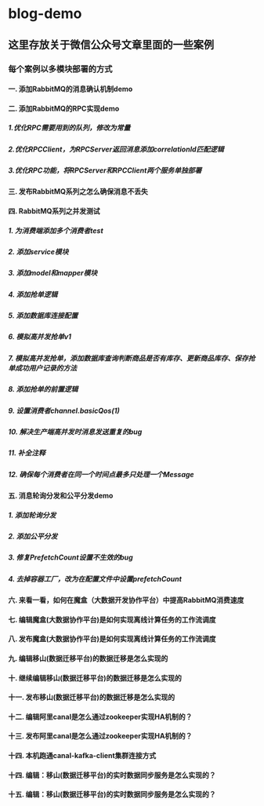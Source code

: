 # blog-demo
## 这里存放关于微信公众号文章里面的一些案例

### 每个案例以多模块部署的方式

#### 一. 添加RabbitMQ的消息确认机制demo

#### 二. 添加RabbitMQ的RPC实现demo
##### 1.优化RPC需要用到的队列，修改为常量 
##### 2.优化RPCClient，为RPCServer返回消息添加correlationId匹配逻辑 
##### 3.优化RPC功能，将RPCServer和RPCClient两个服务单独部署

#### 三. 发布RabbitMQ系列之怎么确保消息不丢失

#### 四. RabbitMQ系列之并发测试
##### 1. 为消费端添加多个消费者test 
##### 2. 添加service模块
##### 3. 添加model和mapper模块
##### 4. 添加抢单逻辑
##### 5. 添加数据库连接配置
##### 6. 模拟高并发抢单v1
##### 7. 模拟高并发抢单，添加数据库查询判断商品是否有库存、更新商品库存、保存抢单成功用户记录的方法
##### 8. 添加抢单的前置逻辑
##### 9. 设置消费者channel.basicQos(1)
##### 10. 解决生产端高并发时消息发送重复的bug
##### 11. 补全注释
##### 12. 确保每个消费者在同一个时间点最多只处理一个Message

#### 五. 消息轮询分发和公平分发demo
##### 1. 添加轮询分发
##### 2. 添加公平分发
##### 3. 修复PrefetchCount设置不生效的bug
##### 4. 去掉容器工厂，改为在配置文件中设置prefetchCount

#### 六. 来看一看，如何在魔盒（大数据开发协作平台）中提高RabbitMQ消费速度
#### 七. 编辑魔盒(大数据协作平台)是如何实现离线计算任务的工作流调度
#### 八. 发布魔盒(大数据协作平台)是如何实现离线计算任务的工作流调度
#### 九. 编辑移山(数据迁移平台)的数据迁移是怎么实现的
#### 十. 继续编辑移山(数据迁移平台)的数据迁移是怎么实现的
#### 十一. 发布移山(数据迁移平台)的数据迁移是怎么实现的
#### 十二. 编辑阿里canal是怎么通过zookeeper实现HA机制的？
#### 十三. 发布阿里canal是怎么通过zookeeper实现HA机制的？
#### 十四. 本机跑通canal-kafka-client集群连接方式
#### 十四. 编辑：移山(数据迁移平台)的实时数据同步服务是怎么实现的？
#### 十五. 编辑：移山(数据迁移平台)的实时数据同步服务是怎么实现的？